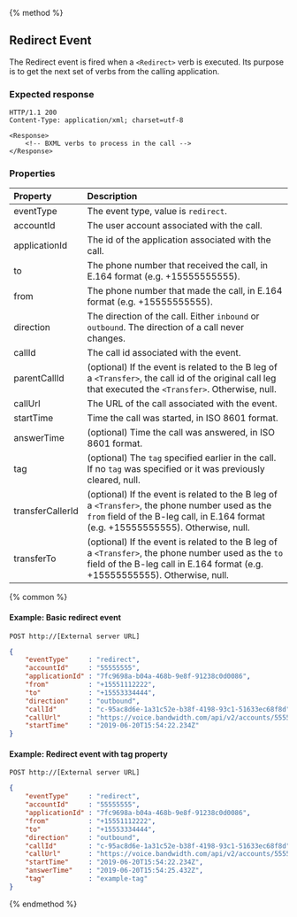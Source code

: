 {% method %}
## Redirect Event

The Redirect event is fired when a `<Redirect>` verb is executed.  Its purpose is to get the next
set of verbs from the calling application.

### Expected response
```http
HTTP/1.1 200
Content-Type: application/xml; charset=utf-8

<Response>
    <!-- BXML verbs to process in the call -->
</Response>
```

### Properties
| Property         | Description                                                                                                                                                                           |
|:-----------------|:--------------------------------------------------------------------------------------------------------------------------------------------------------------------------------------|
| eventType        | The event type, value is `redirect`.                                                                                                                                                  |
| accountId        | The user account associated with the call.                                                                                                                                            |
| applicationId    | The id of the application associated with the call.                                                                                                                                   |
| to               | The phone number that received the call, in E.164 format (e.g. +15555555555).                                                                                                         |
| from             | The phone number that made the call, in E.164 format (e.g. +15555555555).                                                                                                             |
| direction        | The direction of the call. Either `inbound` or `outbound`. The direction of a call never changes.                                                                                     | 
| callId           | The call id associated with the event.                                                                                                                                                |
| parentCallId     | (optional) If the event is related to the B leg of a `<Transfer>`, the call id of the original call leg that executed the `<Transfer>`. Otherwise, null.                              |
| callUrl          | The URL of the call associated with the event.                                                                                                                                        |
| startTime        | Time the call was started, in ISO 8601 format.                                                                                                                                        |
| answerTime       | (optional) Time the call was answered, in ISO 8601 format.                                                                                                                            |
| tag              | (optional) The `tag` specified earlier in the call. If no `tag` was specified or it was previously cleared, null.                                                                     |
| transferCallerId | (optional) If the event is related to the B leg of a `<Transfer>`, the phone number used as the `from` field of the B-leg call, in E.164 format (e.g. +15555555555). Otherwise, null. |
| transferTo       | (optional) If the event is related to the B leg of a `<Transfer>`, the phone number used as the `to` field of the B-leg call in E.164 format (e.g. +15555555555). Otherwise, null.    |

{% common %}

#### Example: Basic redirect event

```
POST http://[External server URL]
```

```json
{
	"eventType"     : "redirect",
	"accountId"     : "55555555",
	"applicationId" : "7fc9698a-b04a-468b-9e8f-91238c0d0086",
	"from"          : "+15551112222",
	"to"            : "+15553334444",
	"direction"     : "outbound",
	"callId"        : "c-95ac8d6e-1a31c52e-b38f-4198-93c1-51633ec68f8d",
	"callUrl"       : "https://voice.bandwidth.com/api/v2/accounts/55555555/calls/c-95ac8d6e-1a31c52e-b38f-4198-93c1-51633ec68f8d",
	"startTime"     : "2019-06-20T15:54:22.234Z"
}
```

#### Example: Redirect event with tag property

```
POST http://[External server URL]
```
```json
{
	"eventType"     : "redirect",
	"accountId"     : "55555555",
	"applicationId" : "7fc9698a-b04a-468b-9e8f-91238c0d0086",
	"from"          : "+15551112222",
	"to"            : "+15553334444",
	"direction"     : "outbound",
	"callId"        : "c-95ac8d6e-1a31c52e-b38f-4198-93c1-51633ec68f8d",
	"callUrl"       : "https://voice.bandwidth.com/api/v2/accounts/55555555/calls/c-95ac8d6e-1a31c52e-b38f-4198-93c1-51633ec68f8d",
	"startTime"     : "2019-06-20T15:54:22.234Z",
	"answerTime"    : "2019-06-20T15:54:25.432Z",
	"tag"           : "example-tag"
}
```

{% endmethod %}
